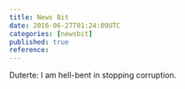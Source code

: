 ```yaml
---
title: News Bit
date: 2016-06-27T01:24:09UTC
categories: [newsbit]
published: true
reference: 
---
```


Duterte: I am hell-bent in stopping corruption.

